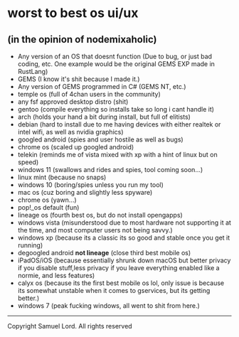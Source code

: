# worst to best os ui/ux
## (in the opinion of nodemixaholic)
* Any version of an OS that doesnt function (Due to bug, or just bad coding, etc. One example would be the original GEMS EXP made in RustLang)
* GEMS (I know it's shit because I made it.)
* Any version of GEMS programmed in C# (GEMS NT, etc.)
* temple os (full of 4chan users in the community)
* any fsf approved desktop distro (shit)
* gentoo (compile everything so installs take so long i cant handle it)
* arch (holds your hand a bit during install, but full of elitists)
* debian (hard to install due to me having devices with either realtek or intel wifi, as well as nvidia graphics)
* googled android (spies and user hostile as well as bugs)
* chrome os (scaled up googled android)
* telekin (reminds me of vista mixed with xp with a hint of linux but on speed)
* windows 11 (swallows and rides and spies, tool coming soon...)
* linux mint (because no snaps)
* windows 10 (boring/spies unless you run my tool)
* mac os (cuz boring and slightly less spyware)
* chrome os (yawn...)
* pop!\_os default (fun)
* lineage os (fourth best os, but do not install opengapps)
* windows vista (misunderstood due to most hardware not supporting it at the time, and most computer users not being savvy.)
* windows xp (because its a classic its so good and stable once you get it running)
* degoogled android **not lineage** (close third best mobile os)
* iPadOS/iOS (because essentially shrunk down macOS but better privacy if you disable stuff,less privacy if you leave everything enabled like a normie, and less features)
* calyx os (because its the first best mobile os lol, only issue is because its somewhat unstable when it comes to gservices, but its getting better.)
* windows 7 (peak fucking windows, all went to shit from here.)
---
Copyright Samuel Lord. All rights reserved
